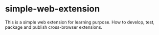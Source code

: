 # simple-web-extension

This is a simple web extension for learning purpose. How to develop, test, package and publish cross-browser extensions.
